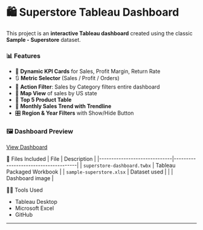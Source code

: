 # 🛍️ Superstore Tableau Dashboard

This project is an **interactive Tableau dashboard** created using the classic **Sample - Superstore** dataset.

### 📊 Features
- 🧮 **Dynamic KPI Cards** for Sales, Profit Margin, Return Rate
- 🔃 **Metric Selector** (Sales / Profit / Orders)
- 📌 **Action Filter**: Sales by Category filters entire dashboard
- 🧭 **Map View** of sales by US state
- 🧩 **Top 5 Product Table**
- 🎯 **Monthly Sales Trend with Trendline**
- 🎛️ **Region & Year Filters** with Show/Hide Button

### 🖼️ Dashboard Preview
<a href= "https://github.com/rutikeshpawar/Superstore-Dashboards/blob/main/Superstore%20Sales%20Dashboards.png"> View Dashboard </a>

📁 Files Included
| File                         | Description                          |
|------------------------------|--------------------------------------|
| `superstore-dashboard.twbx` | Tableau Packaged Workbook            |
| `sample-superstore.xlsx`    | Dataset used                         |
|                             | Dashboard image                      |


👨‍💻 Tools Used
- Tableau Desktop
- Microsoft Excel
- GitHub

---
